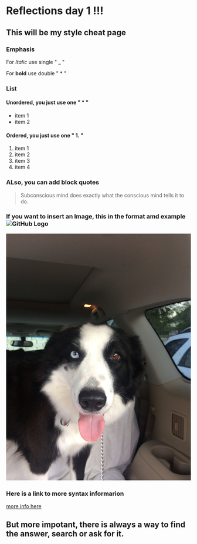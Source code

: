 <!-- made on january 20, 2020-->
# Reflections day 1 !!!

## This will be my style cheat page 


### Emphasis
For _Italic_ use single " _ "

For **bold** use double " * "

### List
#### Unordered, you just use one " * "
* item 1
* item 2

#### Ordered, you just use one " 1. "
1. item 1
1. item 2
1. item 3
1. item 4

### ALso, you can add block quotes
> Subconscious mind does exactly what the conscious mind tells it to do.

### If you want to insert an Image, this in the format amd example ![GitHub Logo](/images/logo.png)
![callie](Callie4.jpeg)

### Here is a link to more syntax informarion

[more info here ](https://help.github.com/en/github/writing-on-github/basic-writing-and-formatting-syntax#links)

## But more impotant, there is always a way to find the answer, search or ask for it.
